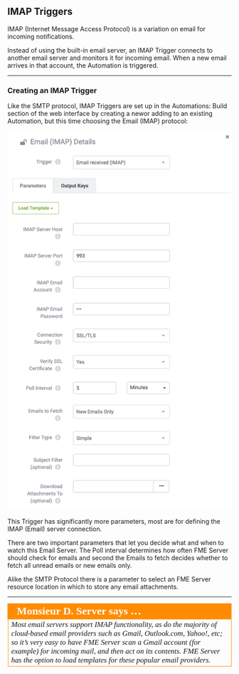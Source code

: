 ## IMAP Triggers ##

IMAP (Internet Message Access Protocol) is a variation on email for incoming notifications.

Instead of using the built-in email server, an IMAP Trigger connects to another email server and monitors it for incoming email. When a new email arrives in that account, the Automation is triggered.

---

### Creating an IMAP Trigger ###

Like the SMTP protocol, IMAP Triggers are set up in the Automations: Build section of the web interface by creating a newor adding to an existing Automation, but this time choosing the Email (IMAP) protocol:

![](./Images/Img4.024.IMAPTriggerSettings.png)

This Trigger has significantly more parameters, most are for defining the IMAP (Email) server connection.

There are two important parameters that let you decide what and when to watch this Email Server. The Poll interval determines how often FME Server should check for emails and second the Emails to fetch decides whether to fetch all unread emails or new emails only.

Alike the SMTP Protocol there is a parameter to select an FME Server resource location in which to store any email attachments.

---

<table style="border-spacing: 0px">
<tr>
<td style="vertical-align:middle;background-color:darkorange;border: 2px solid darkorange">
<i class="fa fa-quote-left fa-lg fa-pull-left fa-fw" style="color:white;padding-right: 12px;vertical-align:text-top"></i>
<span style="color:white;font-size:x-large;font-weight: bold;font-family:serif">Monsieur D. Server says …</span>
</td>
</tr>

<tr>
<td style="border: 1px solid darkorange">
<span style="font-family:serif; font-style:italic; font-size:larger">
Most email servers support IMAP functionality, as do the majority of cloud-based email providers such as Gmail, Outlook.com, Yahoo!, etc; so it’s very easy to have FME Server scan a Gmail account (for example) for incoming mail, and then act on its contents. FME Server has the option to load templates for these popular email providers.
</span>
</td>
</tr>
</table>
